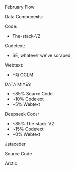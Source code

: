 February Flow

Data Components:

Code:
- The-stack-V2

Codetext:
- SE, whatever we've scraped

Webtext:
- HQ OCLM

DATA MIXES

- ~85% Source Code
- ~10% Codetext
- ~5% Webtext

Deepseek Coder

- ~85% The-stack-V2
- ~15% Codetext
- ~0% Webtext

Jstaceder

Source Code

Arctic